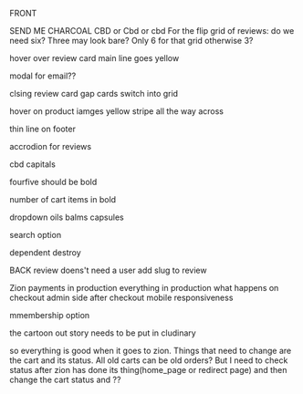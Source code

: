FRONT

SEND ME CHARCOAL
CBD or Cbd or cbd
For the flip grid of reviews: do we need six? Three may look bare? Only 6 for that grid otherwise 3?

<!-- footer charcoal -->

hover over review card main line goes yellow


modal for email??


clsing review card gap
cards switch into grid

hover on product iamges
yellow stripe all the way across

thin line on footer

accrodion for reviews

cbd capitals

fourfive should be bold

number of cart items in bold

dropdown oils balms capsules

search option

dependent destroy




BACK
review doens't need a user
add slug to review

Zion payments in production
everything in production
what happens on checkout
admin side after checkout
mobile responsiveness


mmembership option

<!-- carts guest logging -->

the cartoon out story needs to be put in cludinary

so everything is good when it goes to zion. Things that need to change are the cart and its status.
All old carts can be old orders?
But I need to check status after zion has done its thing(home_page or redirect page) and then change the
cart status and ??
